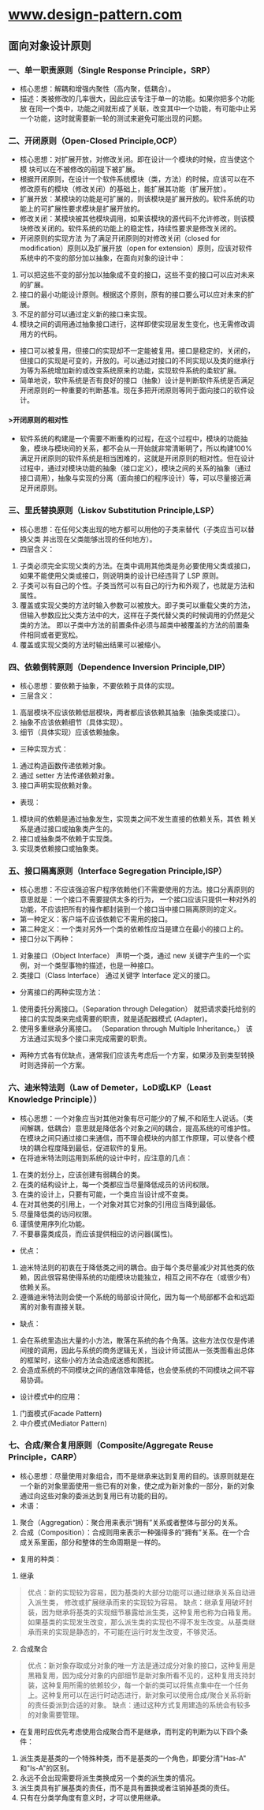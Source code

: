 # www.design-pattern.com

## 面向对象设计原则
### 一、单一职责原则（Single Response Principle，SRP）
* 核心思想：解耦和增强内聚性（高内聚，低耦合）。
* 描述：类被修改的几率很大，因此应该专注于单一的功能。如果你把多个功能放 在同一个类中，功能之间就形成了关联，改变其中一个功能，有可能中止另一个功能，这时就需要新一轮的测试来避免可能出现的问题。

### 二、开闭原则（Open-Closed Principle,OCP）
* 核心思想：对扩展开放，对修改关闭。即在设计一个模块的时候，应当使这个模 块可以在不被修改的前提下被扩展。
* 根据开闭原则，在设计一个软件系统模块（类，方法）的时候，应该可以在不修改原有的模块（修改关闭）的基础上，能扩展其功能（扩展开放）。
* 扩展开放：某模块的功能是可扩展的，则该模块是扩展开放的。软件系统的功能上的可扩展性要求模块是扩展开放的。
* 修改关闭：某模块被其他模块调用，如果该模块的源代码不允许修改，则该模块修改关闭的。软件系统的功能上的稳定性，持续性要求是修改关闭的。
* 开闭原则的实现方法 为了满足开闭原则的对修改关闭（closed for modification）原则以及扩展开放（open for extension）原则，应该对软件系统中的不变的部分加以抽象，在面向对象的设计中：
1. 可以把这些不变的部分加以抽象成不变的接口，这些不变的接口可以应对未来的扩展。
2. 接口的最小功能设计原则。根据这个原则，原有的接口要么可以应对未来的扩展。
3. 不足的部分可以通过定义新的接口来实现。
4. 模块之间的调用通过抽象接口进行，这样即使实现层发生变化，也无需修改调用方的代码。

* 接口可以被复用，但接口的实现却不一定能被复用。接口是稳定的，关闭的，但接口的实现是可变的，开放的。可以通过对接口的不同实现以及类的继承行为等为系统增加新的或改变系统原来的功能，实现软件系统的柔软扩展。
* 简单地说，软件系统是否有良好的接口（抽象）设计是判断软件系统是否满足开闭原则的一种重要的判断基准。现在多把开闭原则等同于面向接口的软件设计。

#### >开闭原则的相对性
* 软件系统的构建是一个需要不断重构的过程，在这个过程中，模块的功能抽象，模块与模块间的关系，都不会从一开始就非常清晰明了，所以构建100%满足开闭原则的软件系统是相当困难的，这就是开闭原则的相对性。但在设计过程中，通过对模块功能的抽象（接口定义），模块之间的关系的抽象（通过接口调用），抽象与实现的分离（面向接口的程序设计）等，可以尽量接近满足开闭原则。

### 三、里氏替换原则（Liskov Substitution Principle,LSP）
* 核心思想：在任何父类出现的地方都可以用他的子类来替代（子类应当可以替换父类 并出现在父类能够出现的任何地方）。
* 四层含义：
1. 子类必须完全实现父类的方法。在类中调用其他类是务必要使用父类或接口，如果不能使用父类或接口，则说明类的设计已经违背了 LSP 原则。
2. 子类可以有自己的个性。子类当然可以有自己的行为和外观了，也就是方法和属性。
3. 覆盖或实现父类的方法时输入参数可以被放大。即子类可以重载父类的方法，但输入参数应比父类方法中的大，这样在子类代替父类的时候调用的仍然是父类的方法。 即以子类中方法的前置条件必须与超类中被覆盖的方法的前置条 件相同或者更宽松。
4. 覆盖或实现父类的方法时输出结果可以被缩小。

### 四、依赖倒转原则（Dependence Inversion Principle,DIP）
* 核心思想：要依赖于抽象，不要依赖于具体的实现。
* 三层含义：

1. 高层模块不应该依赖低层模块，两者都应该依赖其抽象（抽象类或接口）。
2. 抽象不应该依赖细节（具体实现）。
3. 细节（具体实现）应该依赖抽象。

* 三种实现方式：
1. 通过构造函数传递依赖对象。
2. 通过 setter 方法传递依赖对象。
3. 接口声明实现依赖对象。
* 表现：

1. 模块间的依赖是通过抽象发生，实现类之间不发生直接的依赖关系，其依 赖关系是通过接口或抽象类产生的。
2. 接口或抽象类不依赖于实现类。
3. 实现类依赖接口或抽象类。

### 五、接口隔离原则（Interface Segregation Principle,ISP）
* 核心思想：不应该强迫客户程序依赖他们不需要使用的方法。接口分离原则的意思就是：一个接口不需要提供太多的行为， 一个接口应该只提供一种对外的功能，不应该把所有的操作都封装到一个接口当中接口隔离原则的定义。
* 第一种定义：客户端不应该依赖它不需用的接口。
* 第二种定义：一个类对另外一个类的依赖性应当是建立在最小的接口上的。
* 接口分以下两种：

1. 对象接口（Object Interface） 声明一个类，通过 new 关键字产生的一个实例，对一个类型事物的描述，也是一种接口。
2. 类接口（Class Interface） 通过关键字 Interface 定义的接口。

* 分离接口的两种实现方法：
1. 使用委托分离接口。（Separation through Delegation） 就把请求委托给别的接口的实现类来完成需要的职责，就是适配器模式 (Adapter)。
2. 使用多重继承分离接口。 （Separation through Multiple Inheritance。） 该方法通过实现多个接口来完成需要的职责。

* 两种方式各有优缺点，通常我们应该先考虑后一个方案，如果涉及到类型转换时则选择前一个方案。

### 六、迪米特法则（Law of Demeter，LoD或LKP（Least Knowledge Principle））
* 核心思想：一个对象应当对其他对象有尽可能少的了解,不和陌生人说话。（类间解耦，低耦合）意思就是降低各个对象之间的耦合，提高系统的可维护性。在模块之间只通过接口来通信，而不理会模块的内部工作原理，可以使各个模块的耦合程度降到最低，促进软件的复用。
* 在将迪米特法则运用到系统的设计中时，应注意的几点：

1. 在类的划分上，应该创建有弱耦合的类。
2. 在类的结构设计上，每一个类都应当尽量降低成员的访问权限。
3. 在类的设计上，只要有可能，一个类应当设计成不变类。
4. 在对其他类的引用上，一个对象对其它对象的引用应当降到最低。
5. 尽量降低类的访问权限。
6. 谨慎使用序列化功能。
7. 不要暴露类成员，而应该提供相应的访问器(属性)。

* 优点：

1. 迪米特法则的初衷在于降低类之间的耦合。由于每个类尽量减少对其他类的依赖，因此很容易使得系统的功能模块功能独立，相互之间不存在（或很少有）依赖关系。
2. 遵循迪米特法则会使一个系统的局部设计简化，因为每一个局部都不会和远距离的对象有直接关联。

* 缺点：

1. 会在系统里造出大量的小方法，散落在系统的各个角落。这些方法仅仅是传递间接的调用，因此与系统的商务逻辑无关，当设计师试图从一张类图看出总体的框架时，这些小的方法会造成迷惑和困扰。
2. 会造成系统的不同模块之间的通信效率降低，也会使系统的不同模块之间不容易协调。

* 设计模式中的应用：

1. 门面模式(Facade Pattern)
2. 中介模式(Mediator Pattern) 

### 七、合成/聚合复用原则（Composite/Aggregate Reuse Principle，CARP）
* 核心思想：尽量使用对象组合，而不是继承来达到复用的目的。该原则就是在一个新的对象里面使用一些已有的对象，使之成为新对象的一部分，新的对象通过向这些对象的委派达到复用已有功能的目的。
* 术语：

1. 聚合（Aggregation）：聚合用来表示“拥有”关系或者整体与部分的关系。
2. 合成（Composition）：合成则用来表示一种强得多的“拥有”关系。在一个合成关系里面，部分和整体的生命周期是一样的。

* 复用的种类：

1. 继承
> 优点：新的实现较为容易，因为基类的大部分功能可以通过继承关系自动进入派生类， 修改或扩展继承而来的实现较为容易。
> 缺点：继承复用破坏封装，因为继承将基类的实现细节暴露给派生类，这种复用也称为白箱复用。如果基类的实现发生改变，那么派生类的实现也不得不发生改变。从基类继承而来的实现是静态的，不可能在运行时发生改变，不够灵活。
2. 合成聚合
> 优点：新对象存取成分对象的唯一方法是通过成分对象的接口，这种复用是黑箱复用，因为成分对象的内部细节是新对象所看不见的，这种复用支持封装，这种复用所需的依赖较少，每一个新的类可以将焦点集中在一个任务上。这种复用可以在运行时动态进行，新对象可以使用合成/聚合关系将新的责任委派到合适的对象。
> 缺点：通过这种方式复用建造的系统会有较多的对象需要管理。

* 在复用时应优先考虑使用合成聚合而不是继承，而判定的判断为以下四个条件：

1. 派生类是基类的一个特殊种类，而不是基类的一个角色，即要分清"Has-A" 和"Is-A"的区别。
2. 永远不会出现需要将派生类换成另一个类的派生类的情况。
3. 派生类具有扩展基类的责任，而不是具有置换或者注销掉基类的责任。
4. 只有在分类学角度有意义时，才可以使用继承。
